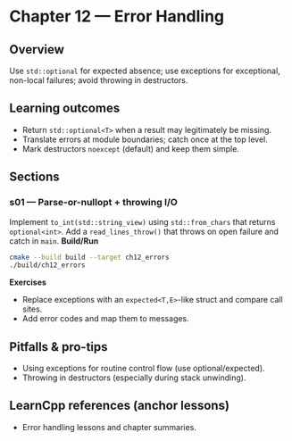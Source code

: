 # Chapter 12 — Error Handling

## Overview
Use `std::optional` for expected absence; use exceptions for exceptional, non-local failures; avoid throwing in destructors.

## Learning outcomes

- Return `std::optional<T>` when a result may legitimately be missing.
- Translate errors at module boundaries; catch once at the top level.
- Mark destructors `noexcept` (default) and keep them simple.

## Sections

### s01 — Parse-or-nullopt + throwing I/O
Implement `to_int(std::string_view)` using `std::from_chars` that returns `optional<int>`. Add a `read_lines_throw()` that throws on open failure and catch in `main`.
**Build/Run**
```bash
cmake --build build --target ch12_errors
./build/ch12_errors
```
**Exercises**
- Replace exceptions with an `expected<T,E>`-like struct and compare call sites.
- Add error codes and map them to messages.

## Pitfalls & pro-tips
- Using exceptions for routine control flow (use optional/expected).
- Throwing in destructors (especially during stack unwinding).

## LearnCpp references (anchor lessons)
- Error handling lessons and chapter summaries.
